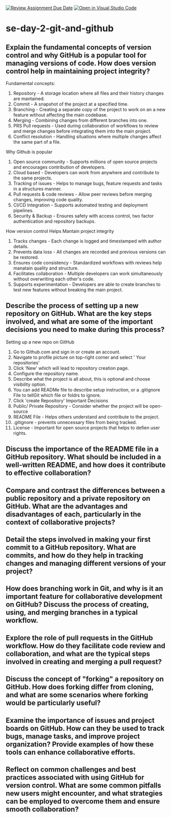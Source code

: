 [![Review Assignment Due Date](https://classroom.github.com/assets/deadline-readme-button-22041afd0340ce965d47ae6ef1cefeee28c7c493a6346c4f15d667ab976d596c.svg)](https://classroom.github.com/a/8wgCKhpZ)
[![Open in Visual Studio Code](https://classroom.github.com/assets/open-in-vscode-2e0aaae1b6195c2367325f4f02e2d04e9abb55f0b24a779b69b11b9e10269abc.svg)](https://classroom.github.com/online_ide?assignment_repo_id=18631929&assignment_repo_type=AssignmentRepo)
# se-day-2-git-and-github
## Explain the fundamental concepts of version control and why GitHub is a popular tool for managing versions of code. How does version control help in maintaining project integrity?
Fundamental concepts:
1. Repository - A storage location where all files and their history changes are mantained.
2. Commit - A snapshot of the project at a specified time.
3. Branching - Creating a separate copy of the project to work on an a new feature without affecting the main codebase.
4. Merging - Combining changes from different branches into one.
5. PRS Pull requests - Used during collaboration of workflows to review and merge changes before integrating them into the main project.
6. Conflict resolution - Handling situations where multiple changes affect the same part of a file.

Why Github is popular
   1. Open source community - Supports millions of open source projects and encourages contribution of developers.
   2. Cloud based - Developers can work from anywhere and contribute to the same projects.
   3. Tracking of issues - Helps to manage bugs, feature requests and tasks in a structures manner.
   4. Pull requests & code reviews - Allow peer reviews before merging changes, improving code quality.
   5. CI/CD Integration - Supports automated testing and deployment pipelines.
   6. Security & Backup - Ensures safety with access control, two factor authentication and repository backups.

  How version control Helps Mantain project integrity
  1. Tracks changes - Each change is logged and timestamped with author details.
  2. Prevents data loss - All changes are recorded and previous versions can be restored.
  3. Ensures code consistency - Standardized workflows with reviews help manatain quality and structure.
  4. Facilitates collaboration - Multiple developers can work simultaneously without overwriting each other's code.
  5. Supports experimentation - Developers are able to create branches to test new features without breaking the main project.

## Describe the process of setting up a new repository on GitHub. What are the key steps involved, and what are some of the important decisions you need to make during this process?
Setting up a new repo on GitHub
1. Go to Github.com and sign in or create an account.
2. Navigate to profile picture on top-right corner and select ' Your repositories'
3. Click 'New' which will lead to repository creation page.
4. Configure the repository name.
5. Describe what the project is all about, this is optional and choose visibility option.
6. You can add READMe file to describe setup instruction, or a .gitignore  File to tellGit which file or foldrs to ignore.
7. Click 'create Repository'
Important Decisions
1. Public/ Private Repository - Consider whether the project will be open-source
2. README File - Helps others understand and contribute to the project.
3. .gitignore - prevents unnecessary files from being tracked.
4. License - Important for open source projects that helps to defien user rights.
## Discuss the importance of the README file in a GitHub repository. What should be included in a well-written README, and how does it contribute to effective collaboration?

## Compare and contrast the differences between a public repository and a private repository on GitHub. What are the advantages and disadvantages of each, particularly in the context of collaborative projects?

## Detail the steps involved in making your first commit to a GitHub repository. What are commits, and how do they help in tracking changes and managing different versions of your project?

## How does branching work in Git, and why is it an important feature for collaborative development on GitHub? Discuss the process of creating, using, and merging branches in a typical workflow.

## Explore the role of pull requests in the GitHub workflow. How do they facilitate code review and collaboration, and what are the typical steps involved in creating and merging a pull request?

## Discuss the concept of "forking" a repository on GitHub. How does forking differ from cloning, and what are some scenarios where forking would be particularly useful?

## Examine the importance of issues and project boards on GitHub. How can they be used to track bugs, manage tasks, and improve project organization? Provide examples of how these tools can enhance collaborative efforts.

## Reflect on common challenges and best practices associated with using GitHub for version control. What are some common pitfalls new users might encounter, and what strategies can be employed to overcome them and ensure smooth collaboration?
